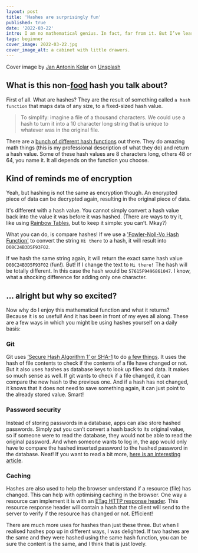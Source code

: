 ```yaml
---
layout: post
title: 'Hashes are surprisingly fun'
published: true
date: '2022-03-22'
intro: I am no mathematical genius. In fact, far from it. But I’ve learned to appreciate the small things in life, like encountering a chatty cat on the street or having a cup of tea in the afternoon. And just recently I started to really appreciate hashes. Not the food, but the mathematical algorithm type. Why? Let me tell you.
tags: beginner
cover_image: 2022-03-22.jpg
cover_image_alt: a cabinet with little drawers.
---
```


Cover image by  [Jan Antonin Kolar](https://unsplash.com/@jankolar) on [Unsplash](https://unsplash.com/s/photos/roadmap?utm_source=unsplash&utm_medium=referral&utm_content=creditCopyText)

## What is this non-[food](https://en.wikipedia.org/wiki/Hash_(food)) hash you talk about?

First of all. What are hashes? They are the result of something called `a hash function` that maps data of any size, to a fixed-sized hash value.

> To simplify: imagine a file of a thousand characters. We could use a hash to turn it into a 10 character long string that is unique to whatever was in the original file.

There are a [bunch of different hash functions](https://en.wikipedia.org/wiki/List_of_hash_functions) out there. They do amazing math things (this is my professional description of what they do) and return a hash value. Some of these hash values are 8 characters long, others 48 or 64, you name it. It all depends on the function you choose.

## Kind of reminds me of encryption

Yeah, but hashing is not the same as encryption though. An encrypted piece of data can be decrypted again, resulting in the original piece of data.

It's different with a hash value. You cannot simply convert a hash value back into the value it was before it was hashed. (There are ways to try it, like using [Rainbow Tables](https://en.wikipedia.org/wiki/Rainbow_table), but to keep it simple: you can’t. Mkay?)

What you can do, is compare hashes! If we use a ['Fowler-Noll-Vo Hash Function'](https://en.m.wikipedia.org/wiki/Fowler–Noll–Vo_hash_function) to convert the string `Hi there` to a hash, it will result into `D08C24B3D5F93F02`.

If we hash the same string again, it will return the exact same hash value `D08C24B3D5F93F02` (fun!). But! If I change the text to `Hi there!` The hash will be totally different. In this case the hash would be `57615F9496861047`. I know, what a shocking difference for adding only one character.

## ... alright but why so excited?

Now why do I enjoy this mathematical function and what it returns? Because it is so useful! And it has been in front of my eyes all along. These are a few ways in which you might be using hashes yourself on a daily basis:

### Git

Git uses [‘Secure Hash Algorithm 1’ or SHA-1](https://en.wikipedia.org/wiki/SHA-1) to do [a few things](https://git-scm.com/book/en/v2/Git-Tools-Revision-Selection). It uses the hash of file contents to check if the contents of a file have changed or not. But it also uses hashes as database keys to look up files and data. It makes so much sense as well. If git wants to check if a file changed, it can compare the new hash to the previous one. And if a hash has not changed, it knows that it does not need to save something again, it can just point to the already stored value. Smart!

### Password security

Instead of storing passwords in a database, apps can also store hashed passwords. Simply put you can’t convert a hash back to its original value, so if someone were to read the database, they would not be able to read the original password. And when someone wants to log in, the app would only have to compare the hashed inserted password to the hashed password in the database. Neat! If you want to read a bit more, [here is an interesting article](https://auth0.com/blog/hashing-passwords-one-way-road-to-security/).

### Caching

Hashes are also used to help the browser understand if a resource (file) has changed. This can help with optimising caching in the browser. One way a resource can implement it is with an [ETag HTTP response header](https://developer.mozilla.org/en-US/docs/Web/HTTP/Headers/ETag#caching_of_unchanged_resources). This resource response header will contain a hash that the client will send to the server to verify if the resource has changed or not. Efficient!

There are much more uses for hashes than just these three. But when I realised hashes pop up in different ways, I was delighted. If two hashes are the same and they were hashed using the same hash function, you can be sure the content is the same, and I think that is just lovely.
